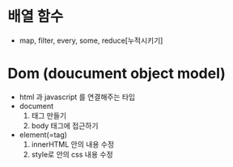# 배열 함수

- map, filter, every, some, reduce[누적시키기]

# Dom (doucument object model)

- html 과 javascript 를 연결해주는 타입
- document
  1. 태그 만들기
  2. body 태그에 접근하기
- element(=tag)
  1. innerHTML 안의 내용 수정
  2. style로 안의 css 내용 수정
